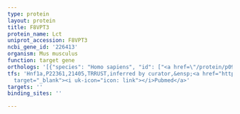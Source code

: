 ```yaml
---
type: protein
layout: protein
title: F8VPT3
protein_name: Lct
uniprot_accession: F8VPT3
ncbi_gene_id: '226413'
organism: Mus musculus
function: target gene
orthologs: '[{"species": "Homo sapiens", "id": ["<a href=\"/protein/p09848\">P09848</a>"]}, {"species": "Rattus norvegicus", "id": ["A9CMC8"]}]'
tfs: 'Hnf1a,P22361,21405,TRRUST,inferred by curator,&ensp;<a href="https://www.ncbi.nlm.nih.gov/pubmed/?term=29087512%5Buid%5D+OR+16223943%5Buid%5D"
  target="_blank"><i uk-icon="icon: link"></i>Pubmed</a>'
targets: ''
binding_sites: ''

---
```

